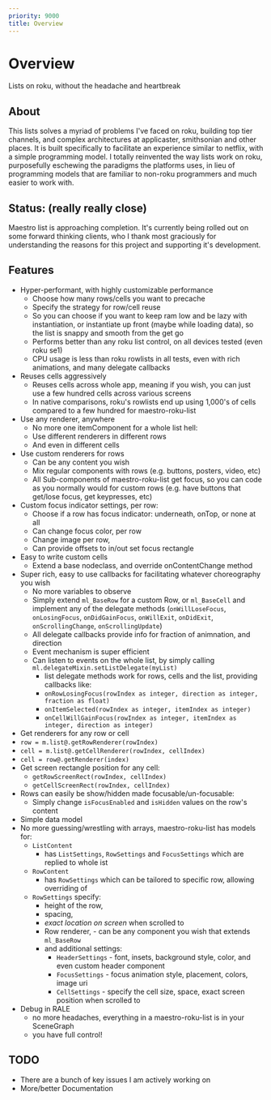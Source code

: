 ```yaml
---
priority: 9000
title: Overview
---
```

# Overview

Lists on roku, without the headache and heartbreak

## About

This lists solves a myriad of problems I've faced on roku, building top tier channels, and complex architectures at applicaster, smithsonian and other places. It is built specifically to facilitate an experience similar to netflix, with a simple programming model.
I totally reinvented the way lists work on roku, purposefully eschewing the paradigms the platforms uses, in lieu of programming models that are familiar to non-roku programmers and much easier to work with.

## Status: (really really close)

Maestro list is approaching completion. It's currently being rolled out on some forward thinking clients, who I thank most graciously for understanding the reasons for this project and supporting it's development.

## Features

 - Hyper-performant, with highly customizable performance
   - Choose how many rows/cells you want to precache
   - Specify the strategy for row/cell reuse
   - So you can choose if you want to keep ram low and be lazy with instantiation, or instantiate up front (maybe while loading data), so the list is snappy and smooth from the get go
   - Performs better than any roku list control, on all devices tested (even roku se1)
   - CPU usage is less than roku rowlists in all tests, even with rich animations, and many delegate callbacks
 - Reuses cells aggressively
   - Reuses cells across whole app, meaning if you wish, you can just use a few hundred cells across various screens
   - In native comparisons, roku's rowlists end up using 1,000's of cells compared to a few hundred for maestro-roku-list
 - Use any renderer, anywhere
   - No more one itemComponent for a whole list hell:
   - Use different renderers in different rows
   - And even in different cells
 - Use custom renderers for rows
   - Can be any content you wish
   - Mix regular components with rows (e.g. buttons, posters, video, etc)
   - All Sub-components of maestro-roku-list get focus, so you can code as you normally would for custom rows (e.g. have buttons that get/lose focus, get keypresses, etc)
 - Custom focus indicator settings, per row:
   - Choose if a row has focus indicator: underneath, onTop, or none at all
   - Can change focus color, per row
   - Change image per row,
   - Can provide offsets to in/out set focus rectangle
 - Easy to write custom cells
   - Extend a base nodeclass, and override onContentChange method
 - Super rich, easy to use callbacks for facilitating whatever choreography you wish
   - No more variables to observe
   - Simply extend `ml_BaseRow` for a custom Row, or `ml_BaseCell` and implement any of the delegate methods (`onWillLoseFocus`, `onLosingFocus`, `onDidGainFocus`, `onWillExit`, `onDidExit`, `onScrollingChange`, `onScrollingUpdate`)
   - All delegate callbacks provide info for fraction of animnation, and direction
   - Event mechanism is super efficient
   - Can listen to events on the whole list, by simply calling `ml.delegateMixin.setListDelegate(myList)`
     - list delegate methods work for rows, cells and the list, providing callbacks like:
     - `onRowLosingFocus(rowIndex as integer, direction as integer, fraction as float)`
     - `onItemSelected(rowIndex as integer, itemIndex as integer)`
     - `onCellWillGainFocus(rowIndex as integer, itemIndex as integer, direction as integer)`
 - Get renderers for any row or cell
  - `row = m.list@.getRowRenderer(rowIndex)`
  - `cell = m.list@.getCellRenderer(rowIndex, cellIndex)`
  - `cell = row@.getRenderer(index)`
 - Get screen rectangle position for any cell:
   - `getRowScreenRect(rowIndex, cellIndex)`
   - `getCellScreenRect(rowIndex, cellIndex)`
 - Rows can easily be show/hidden made focusable/un-focusable:
   - Simply change `isFocusEnabled` and `isHidden` values on the row's content
 - Simple data model
 - No more guessing/wrestling with arrays, maestro-roku-list has models for:
   - `ListContent`
     - has `ListSettings`, `RowSettings` and `FocusSettings` which are replied to whole ist
   - `RowContent`
     - has `RowSettings` which can be tailored to specific row, allowing overriding of
   - `RowSettings` specify:
     - height of the row,
     - spacing,
     - *exact location on screen* when scrolled to
     - Row renderer, - can be any component you wish that extends `ml_BaseRow`
     - and additional settings:
       - `HeaderSettings` - font, insets, background style, color, and even custom header component
       - `FocusSettings` - focus animation style, placement, colors, image uri
       - `CellSettings` - specify the cell size, space, exact screen position when scrolled to
 - Debug in RALE
   -  no more headaches, everything in a maestro-roku-list is in your SceneGraph
   -  you have full control!

## TODO
 - There are a bunch of key issues I am actively working on
 - More/better Documentation
